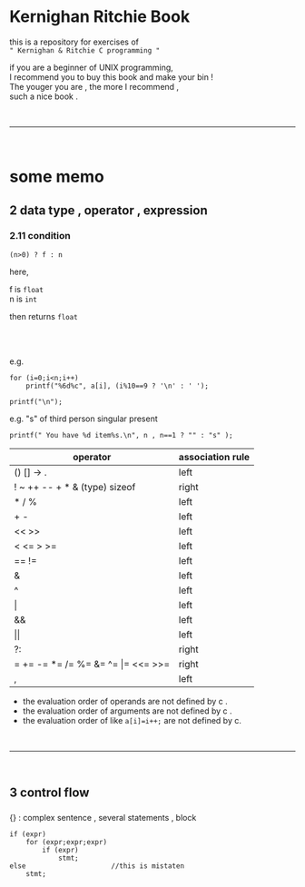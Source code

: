 # Kernighan Ritchie Book

this is a repository for exercises of  
`
" Kernighan & Ritchie C programming "
`

if you are a beginner of UNIX programming,  
I recommend you to buy this book and make your bin !  
The youger you are , the more I recommend ,   
such a nice book .  


<br><hr><br>

# some memo  

## 2 data type , operator , expression

### 2.11 condition

`````
(n>0) ? f : n
`````

here,

f is `float`  
n is `int`

then returns `float`


<br><br>

e.g.

`````
for (i=0;i<n;i++)
    printf("%6d%c", a[i], (i%10==9 ? '\n' : ' ');

printf("\n");
`````


e.g. "s" of third person singular present

`````
printf(" You have %d item%s.\n", n , n==1 ? "" : "s" );
`````




| operator | association rule |
| --- | --- |
| ()   []   ->   . | left |
| ! ~ ++ -- + * & (type) sizeof | right | 
| *   /    % | left | 
| +   -   | left |
| <<  >>  | left | 
| <   <=   >   >= | left |
| ==   !=  | left |
| & | left |
| ^ | left |
| \| | left |
| && | left |
| \|\| | left |
| ?: | right |
| = += -= \*= /= %= &= ^= \|= <<= >>= | right |
| , | left |



* the evaluation order of operands are not defined by c .
* the evaluation order of arguments are not defined by c .
* the evaluation order of like `a[i]=i++;` are not defined by c.



<br><hr><br>


## 3 control flow

### 

{} : complex sentence , several statements , block 

````
if (expr)
    for (expr;expr;expr)
        if (expr)
            stmt;
else                     //this is mistaten
    stmt;
````





